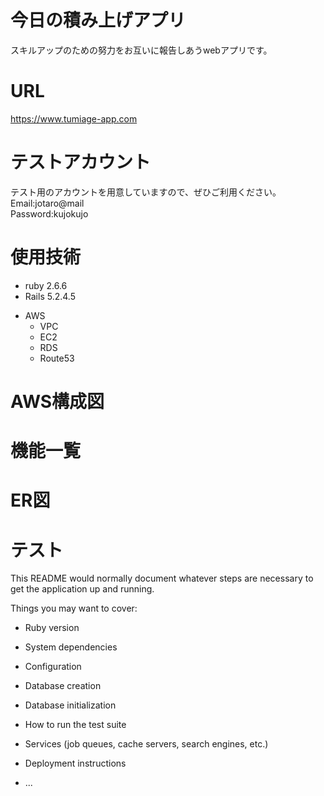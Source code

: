 # 今日の積み上げアプリ
スキルアップのための努力をお互いに報告しあうwebアプリです。
# URL
https://www.tumiage-app.com
# テストアカウント
テスト用のアカウントを用意していますので、ぜひご利用ください。<br >
Email:jotaro@mail<br >
Password:kujokujo
# 使用技術
* ruby 2.6.6
* Rails 5.2.4.5
- AWS
  - VPC
  - EC2
  - RDS
  - Route53
# AWS構成図
# 機能一覧
# ER図
# テスト

This README would normally document whatever steps are necessary to get the
application up and running.

Things you may want to cover:

* Ruby version

* System dependencies

* Configuration

* Database creation

* Database initialization

* How to run the test suite

* Services (job queues, cache servers, search engines, etc.)

* Deployment instructions

* ...

